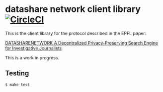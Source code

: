 # datashare network client library  [![CircleCI](https://circleci.com/gh/ICIJ/datashare-network-client/tree/main.svg?style=svg&circle-token=f53a35915c04a1014e6a1f358904e54366af91a6)](https://circleci.com/gh/ICIJ/datashare-network-client/tree/main)

This is the client library for the protocol described in the EPFL paper:

[DATASHARENETWORK A Decentralized Privacy-Preserving Search Engine for Investigative Journalists](https://arxiv.org/pdf/2005.14645.pdf)

This is a work in progress.

## Testing

```shell
$ make test
```